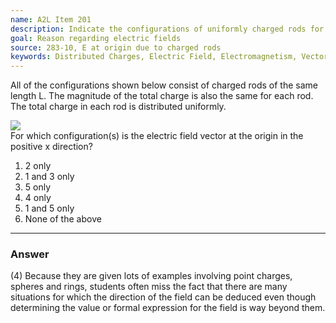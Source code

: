 ```yaml
---
name: A2L Item 201
description: Indicate the configurations of uniformly charged rods for which the electric field at the origin is along the x-axis.
goal: Reason regarding electric fields
source: 283-10, E at origin due to charged rods
keywords: Distributed Charges, Electric Field, Electromagnetism, Vectors
---
```


All of the configurations shown below consist of charged rods of the
same length L.  The magnitude of the total charge is also the same for
each rod.  The total charge in each rod is distributed uniformly.<div
class="img-center"><img src="/files/Item201_fig1.gif" /></div>For which
configuration(s) is the electric field vector at the origin in the
positive x direction?

1. 2 only
2. 1 and 3 only
3. 5 only
4. 4 only
5. 1 and 5 only
6. None of the above



<hr/>

### Answer

(4) Because they are given lots of examples involving point charges,
spheres and rings, students often miss the fact that there are many
situations for which the direction of the field can be deduced even
though determining the value or formal expression for the field is way
beyond them. 
